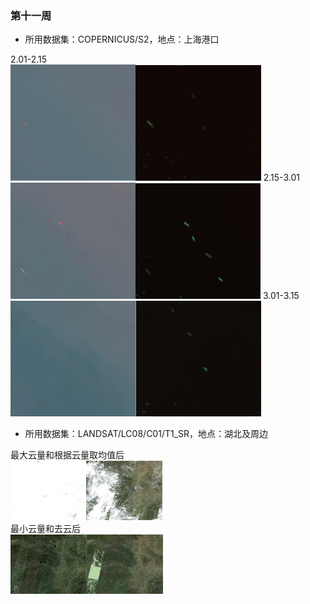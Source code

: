 ### 第十一周


* 所用数据集：COPERNICUS/S2，地点：上海港口


2.01-2.15<br>
<img src="./images/201_215.jpg" style="zoom:40%;" /><img src="./images/201_215_2.jpg" style="zoom:40%;" />
2.15-3.01<br>
<img src="./images/215_301.jpg" style="zoom:40%;" /><img src="./images/215_301_2.jpg" style="zoom:40%;" />
3.01-3.15<br>
<img src="./images/301_315.jpg" style="zoom:40%;" /><img src="./images/301_315_2.jpg" style="zoom:40%;" />

* 所用数据集：LANDSAT/LC08/C01/T1_SR，地点：湖北及周边

最大云量和根据云量取均值后<br>
<img src="./images/cloud_max.jpg" style="zoom:33%;" /><img src="./images/cloud_median.jpg" style="zoom:33%;" /> <br>
最小云量和去云后<br>
<img src="./images/cloud_min.jpg" style="zoom:33%;" /><img src="./images/nocloud.jpg" style="zoom:33%;" />


